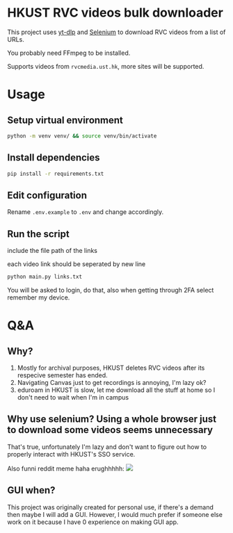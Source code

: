 # HKUST RVC videos bulk downloader
This project uses [yt-dlp](https://github.com/yt-dlp/yt-dlp) and [Selenium](https://www.selenium.dev/) to download RVC videos from a list of URLs.

You probably need FFmpeg to be installed.

Supports videos from `rvcmedia.ust.hk`, more sites will be supported.
# Usage
## Setup virtual environment
```sh
python -m venv venv/ && source venv/bin/activate
```
## Install dependencies
```sh
pip install -r requirements.txt
```
## Edit configuration
Rename `.env.example` to `.env` and change accordingly.
## Run the script
include the file path of the links

each video link should be seperated by new line
```sh
python main.py links.txt
```
You will be asked to login, do that, also when getting through 2FA select remember my device.

# Q&A
## Why?
1. Mostly for archival purposes, HKUST deletes RVC videos after its respecive semester has ended.
2. Navigating Canvas just to get recordings is annoying, I'm lazy ok?
3. eduroam in HKUST is slow, let me download all the stuff at home so I don't need to wait when I'm in campus

## Why use selenium? Using a whole browser just to download some videos seems unnecessary
That's true, unfortunately I'm lazy and don't want to figure out how to properly interact with HKUST's SSO service.

Also funni reddit meme haha erughhhhh:
![](https://i.redd.it/o6xypg00uac91.png)
## GUI when?
This project was originally created for personal use, if there's a demand then maybe I will add a GUI. However, I would much prefer if someone else work on it because I have 0 experience on making GUI app. 



